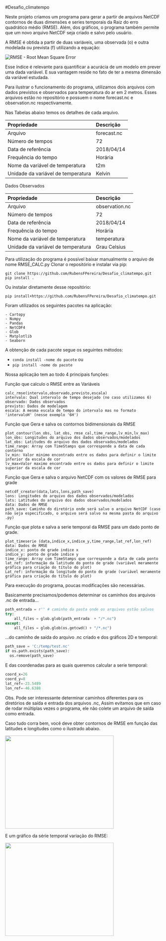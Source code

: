 #Desafio_climatempo

Neste projeto criamos um programa para gerar a partir de arquivos NetCDF contornos de duas dimensões e series temporais da Raiz do erro quadrático médio (RMSE).
Além, dos gráficos, o programa também permite que um novo arquivo NetCDF seja criado e salvo pelo usuário.

A RMSE é obtida a partir de duas variáveis, uma observada (o) e outra modelada ou prevista (f) utilizando a equação:

<img src="https://i.imgur.com/MlK4w0X.png" alt="RMSE - Root Mean Square Error" />

Esse índice é relevante para quantificar a acurácia de um modelo em prever uma dada variável.
E sua vantagem reside no fato de ter a mesma dimensão da variável estudada.

Para ilustrar o funcionamento do programa, utilizamos dois arquivos com dados previstos e observados para temperatura do ar em 2 metros.
Esses arquivos estão no repositório e possuem o nome forecast.nc e observation.nc respectivamente.

Nas Tabelas abaixo temos os detalhes de cada arquivo.

| Propriedade                        | Descrição   |
| :--------------------------------- |:------------|
| Arquivo                            | forecast.nc |
| Número de tempos                   | 72          |
| Data de referência                 | 2018/04/14  |
| Frequência do tempo                | Horária     |
| Nome da variável de temperatura    | t2m         |
| Unidade da variável de temperatura | Kelvin      |

Dados Observados

| Propriedade                        | Descrição      |
| :--------------------------------- |:---------------|
| Arquivo                            | observation.nc |
| Número de tempos                   | 72             |
| Data de referência                 | 2018/04/14     |
| Frequência do tempo                | Horária        |
| Nome da variável de temperatura    | temperatura    |
| Unidade da variável de temperatura | Grau Celsius   |

Para utilização do programa é possível baixar manualmente o arquivo de nome RMSE_CALC.py 
Clonar o repositório e instalar via pip:

```
git clone https://github.com/RubensFPereira/Desafio_climatempo.git
pip install .
```
Ou instalar diretamente desse repositório: 

```
pip install+https://github.com/RubensFPereira/Desafio_climatempo.git
```

Foram utilizados os seguintes pacotes na aplicação:

```
- Cartopy
- Numpy
- Pandas
- NetCDF4 
- Glob
- Matplotlib
- Seaborn 
```
A obtenção de cada pacote segue os seguintes métodos:
* `conda install -nome do pacote`
ou
* `pip install -nome do pacote`

Nossa aplicação tem ao todo 4 principais funções:


Função que calculo o RMSE entre as Variáveis
```
calc_rmse(intervalo,observado,previsto,escala)
intervalo: Qual intervalo de tempo desejado (no caso utilizamos 6)
observado: Dados observados
previsto: Dados de modelagem
escala: A mesma escala de tempo do intervalo mas no formato 'intervaloH' (nesse exemplo '6H')
```


Função que Gera e salva os contornos bidimensionais da RMSE
```
plot_contour(lon_obs, lat_obs, rmse_cal,time_range,lv_min,lv_max)
lon_obs: Longitudes do arquivo dos dados observados/modelados
lat_obs: Latitudes do arquivo dos dados observados/modelados
time_range: Array com TimeStamps que corresponde a data de cada contorno
lv_min: Valor minimo encontrado entre os dados para definir o limite inferior da escala de cor
lv_max=Valor maximo encontrado entre os dados para definir o limite superior da escala de cor
```

Função que Gera e salva o arquivo NetCDF com os valores de RMSE para grade
```
netcdf_creator(data,lats,lons,path_save)
lons: Longitudes do arquivo dos dados observados/modelados
lats: Latitudes do arquivo dos dados observados/modelados
data: Dados de RMSE
path_save: Caminho do diretório onde será salvo o arquivo NetCDF (caso não seja especificado, o arquivo será salvo na mesma pasta do arquivo .py)
```

Função que plota e salva a serie temporal da RMSE para um dado ponto de grade.
```
plot_timeserie (data,indice_x,indice_y,time_range,lat_ref,lon_ref)
data: Dados de RMSE
indice_x: ponto de grade indice x
indice_y: ponto de grade indice y
time_range: Array com TimeStamps que corresponde a data de cada ponto
lat_ref: informação da latitude do ponto de grade (variável meramente gráfica para criação do título do plot)
Lat_ref: informação da longitude do ponto de grade (variável meramente gráfica para criação do título do plot)
```

Para execução do programa, poucas modificações são necessárias.


Basicamente precisamos/podemos determinar os caminhos dos arquivos .nc de entrada...
```Python
path_entrada = r'' # caminho da pasta onde os arquivos estão salvos
try:
    all_files = glob.glob(path_entrada  + "/*.nc") 
except:
    all_files = glob.glob(os.getcwd() + "/*.nc")
 ```  
...do caminho de saída do arquivo .nc criado e dos gráficos 2D e temporal:

```Python
path_save = 'C:/temp/test.nc'  
if os.path.exists(path_save):
  os.remove(path_save)
 ``` 
 E das coordenadas para as quais queremos calcular a serie temporal:
 
```Python
coord_x=26
coord_y=8
lat_ref=-23.5489
lon_ref=-46.6388
``` 
Obs. Pode ser interessante determinar caminhos diferentes para os diretórios de saída e entrada dos arquivos .nc,
Assim evitamos que em caso de rodar múltiplas vezes o programa, ele não colete um arquivo de saída como entrada.

Caso tudo corra bem, você deve obter contornos de RMSE em função das latitudes e longitudes como o ilustrado abaixo.

<img src="https://github.com/RubensFPereira/Desafio_climatempo/blob/b2f3e24fcbe26b99ee7c3c993acdbbbe7d39d172/Contorno%20do%20RMSE%20da%20temperatura%20para%20o%20dia%2016%2004%202018%2018.jpeg" width="350" height="300">


E um gráfico da série temporal variação do RMSE:

 <img src=https://github.com/RubensFPereira/Desafio_climatempo/blob/b2f3e24fcbe26b99ee7c3c993acdbbbe7d39d172/Varia%C3%A7%C3%A3o%20Da%20RMSE%20Temperatura%20a%20cada%206H%20.png  width="350" height="300">
 
 
